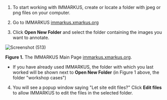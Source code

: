 1. To start working with IMMARKUS, create or locate a folder with jpeg or png files on your computer. 

2. Go to IMMARKUS [immarkus.xmarkus.org](https://immarkus.xmarkus.org/)

3. Click **Open New Folder** and select the folder containing the images you want to annotate.  
 
![Screenshot (513)](https://github.com/rsimon/immarkus/assets/128056738/671704b5-c054-4d80-b2ae-186ca3e02ba1)


**Figure 1.** The IMMARKUS Main Page [immarkus.xmarkus.org](https://immarkus.xmarkus.org/).

* If you have already used IMMARKUS, the folder with which you last worked will be shown next to **Open New Folder** (in Figure 1 above, the folder "workshop cases") 

4. You will see a popup window saying "Let site edit files?" Click **Edit files** to allow IMMARKUS to edit the files in the selected folder. 